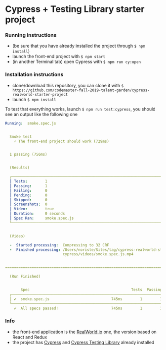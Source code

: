 # Cypress + Testing Library starter project

### Running instructions

- (be sure that you have already installed the project through `$ npm install`)
- launch the front-end project with `$ npm start`
- (in another Terminal tab) open Cypress with `$ npm run cy:open`

### Installation instructions

- clone/download this repository, you can clone it with `$ https://github.com/codemaster-fall-2019-talent-garden/cypress-realworld-starter-project`
- launch `$ npm install`

To test that everything works, launch `$ npm run test:cypress`, you should see an output like the following one

```yaml
Running:  smoke.spec.js                                                                   (1 of 1)


  Smoke test
    ✓ The front-end project should work (729ms)


  1 passing (756ms)


  (Results)

  ┌────────────────────────────────────────────────────────────────────────────────────────────────┐
  │ Tests:        1                                                                                │
  │ Passing:      1                                                                                │
  │ Failing:      0                                                                                │
  │ Pending:      0                                                                                │
  │ Skipped:      0                                                                                │
  │ Screenshots:  0                                                                                │
  │ Video:        true                                                                             │
  │ Duration:     0 seconds                                                                        │
  │ Spec Ran:     smoke.spec.js                                                                    │
  └────────────────────────────────────────────────────────────────────────────────────────────────┘


  (Video)

  -  Started processing:  Compressing to 32 CRF
  -  Finished processing: /Users/noriste/Sites/tag/cypress-realworld-starter-project/    (0 seconds)
                          cypress/videos/smoke.spec.js.mp4


========================================================================================

  (Run Finished)


       Spec                                              Tests  Passing  Failing  Pending  Skipped
  ┌────────────────────────────────────────────────────────────────────────────────────────────────┐
  │ ✔  smoke.spec.js                            745ms        1        1        -        -        - │
  └────────────────────────────────────────────────────────────────────────────────────────────────┘
    ✔  All specs passed!                        745ms        1        1        -        -        -
```

### Info

- the front-end application is the [RealWorld.io](https://github.com/gothinkster/react-redux-realworld-example-app) one, the version based on React and Redux
- the project has [Cypress](https://www.cypress.io/) and [Cypress Testing Library](https://github.com/testing-library/cypress-testing-library) already installed

